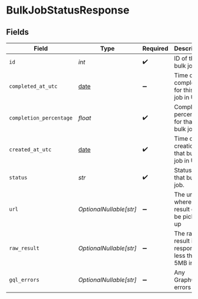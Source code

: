 # BulkJobStatusResponse


## Fields

| Field                                                                | Type                                                                 | Required                                                             | Description                                                          |
| -------------------------------------------------------------------- | -------------------------------------------------------------------- | -------------------------------------------------------------------- | -------------------------------------------------------------------- |
| `id`                                                                 | *int*                                                                | :heavy_check_mark:                                                   | ID of the bulk job.                                                  |
| `completed_at_utc`                                                   | [date](https://docs.python.org/3/library/datetime.html#date-objects) | :heavy_minus_sign:                                                   | Time of completion for this bulk job in UTC.                         |
| `completion_percentage`                                              | *float*                                                              | :heavy_check_mark:                                                   | Completion percentage for that bulk job.                             |
| `created_at_utc`                                                     | [date](https://docs.python.org/3/library/datetime.html#date-objects) | :heavy_check_mark:                                                   | Time of creation for that bulk job in UTC.                           |
| `status`                                                             | *str*                                                                | :heavy_check_mark:                                                   | Status of that bulk job.                                             |
| `url`                                                                | *OptionalNullable[str]*                                              | :heavy_minus_sign:                                                   | The url where the result can be picked up                            |
| `raw_result`                                                         | *OptionalNullable[str]*                                              | :heavy_minus_sign:                                                   | The raw result if the response is less than 5MB in size              |
| `gql_errors`                                                         | *OptionalNullable[str]*                                              | :heavy_minus_sign:                                                   | Any GraphQl errors                                                   |
